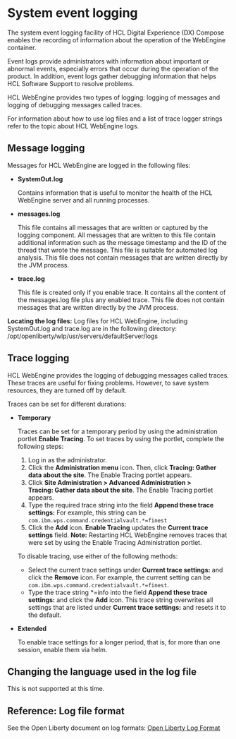 # System event logging

The system event logging facility of HCL Digital Experience (DX) Compose enables the recording of information about the operation of the WebEngine container.

Event logs provide administrators with information about important or abnormal events, especially errors that occur during the operation of the product. In addition, event logs gather debugging information that helps HCL Software Support to resolve problems.

HCL WebEngine provides two types of logging: logging of messages and logging of debugging messages called traces.

For information about how to use log files and a list of trace logger strings refer to the topic about HCL WebEngine logs.

## Message logging

Messages for HCL WebEngine are logged in the following files:

-   **SystemOut.log**

    Contains information that is useful to monitor the health of the HCL WebEngine server and all running processes.

-   **messages.log**

    This file contains all messages that are written or captured by the logging component. All messages that are written to this file contain additional information such as the message timestamp and the ID of the thread that wrote the message. This file is suitable for automated log analysis. This file does not contain messages that are written directly by the JVM process.

-   **trace.log**

    This file is created only if you enable trace. It contains all the content of the messages.log file plus any enabled trace. This file does not contain messages that are written directly by the JVM process.


**Locating the log files:** Log files for HCL WebEngine, including SystemOut.log and trace.log are in the following directory: /opt/openliberty/wlp/usr/servers/defaultServer/logs

## Trace logging

HCL WebEngine provides the logging of debugging messages called traces. These traces are useful for fixing problems. However, to save system resources, they are turned off by default.

Traces can be set for different durations:

-   **Temporary**

    Traces can be set for a temporary period by using the administration portlet **Enable Tracing**. To set traces by using the portlet, complete the following steps:

    1.  Log in as the administrator.
    2.  Click the **Administration menu** icon. Then, click **Tracing: Gather data about the site**. The Enable Tracing portlet appears.
    3.  Click **Site Administration > Advanced Administration > Tracing: Gather data about the site**. The Enable Tracing portlet appears.
    4.  Type the required trace string into the field **Append these trace settings:** For example, this string can be `com.ibm.wps.command.credentialvault.*=finest`
    5.  Click the **Add** icon. **Enable Tracing** updates the **Current trace settings** field.
    **Note:** Restarting HCL WebEngine removes traces that were set by using the Enable Tracing Administration portlet.

    To disable tracing, use either of the following methods:

    -   Select the current trace settings under **Current trace settings:** and click the **Remove** icon. For example, the current setting can be `com.ibm.wps.command.credentialvault.*=finest`.
    -   Type the trace string *=info into the field **Append these trace settings:** and click the **Add** icon. This trace string overwrites all settings that are listed under **Current trace settings:** and resets it to the default.
-   **Extended**

    To enable trace settings for a longer period, that is, for more than one session, enable them via helm. 

## Changing the language used in the log file

This is not supported at this time.

## Reference: Log file format

See the Open Liberty document on log formats: [Open Liberty Log Format](https://openliberty.io/docs/latest/log-trace-configuration.html#log_formats)
